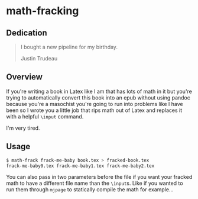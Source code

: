 # math-fracking

## Dedication

> I bought a new pipeline for my birthday.
>
> Justin Trudeau


## Overview

If you're writing a book in Latex like I am that has lots of math in it but
you're trying to automatically convert this book into an epub without using
pandoc because you're a masochist you're going to run into problems like I have
been so I wrote you a little job that rips math out of Latex and replaces it
with a helpful `\input` command.

I'm very tired.


## Usage

```bash
$ math-frack frack-me-baby book.tex > fracked-book.tex
frack-me-baby0.tex frack-me-baby1.tex frack-me-baby2.tex
```

You can also pass in two parameters before the file if you want your fracked
math to have a different file name than the `\input`s. Like if you wanted to run
them through `mjpage` to statically compile the math for example...

